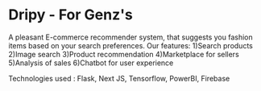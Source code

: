 # Dripy - For Genz's 
A pleasant E-commerce recommender system, that suggests you fashion items based on your search preferences.
Our features:
1)Search products
2)Image search 
3)Product recommendation
4)Marketplace for sellers
5)Analysis of sales
6)Chatbot for user experience

Technologies used : Flask, Next JS, Tensorflow, PowerBI, Firebase
